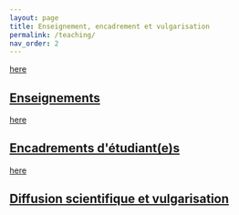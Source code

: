 ```yaml
---
layout: page
title: Enseignement, encadrement et vulgarisation
permalink: /teaching/
nav_order: 2
---
```


[here](<../enseignement>)
## [Enseignements](../enseignement)

[here](<../encadrement>)
## [Encadrements d'étudiant(e)s](../encadrement)


[here](<../diffusion>)
## [Diffusion scientifique et vulgarisation](../diffusion)

